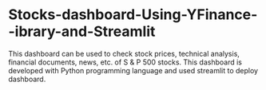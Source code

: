 # Stocks-dashboard-Using-YFinance--ibrary-and-Streamlit
This dashboard can be used to check stock prices, technical analysis, financial documents, news, etc. of S &amp; P 500 stocks. This dashboard is developed  with Python programming language and used streamlit to deploy dashboard.
